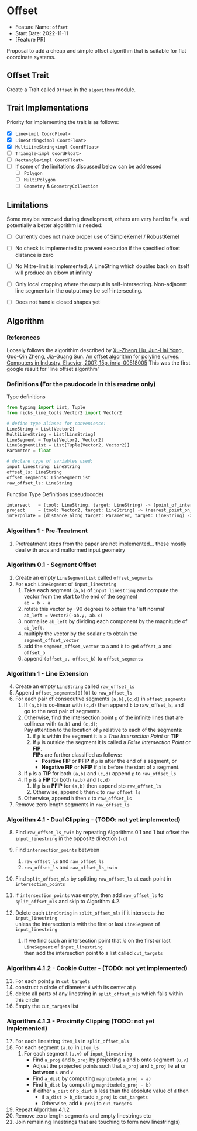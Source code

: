 # Offset

- Feature Name: `offset`
- Start Date: 2022-11-11
- [Feature PR]

Proposal to add a cheap and simple offset algorithm that is suitable for flat
coordinate systems.

## Offset Trait

Create a Trait called `Offset` in the `algorithms` module.

## Trait Implementations

Priority for implementing the trait is as follows:

- [X] `Line<impl CoordFloat>`
- [X] `LineString<impl CoordFloat>`
- [X] `MultiLineString<impl CoordFloat>`
- [ ] `Triangle<impl CoordFloat>`
- [ ] `Rectangle<impl CoordFloat>`
- [ ] If some of the limitations discussed below can be addressed
  - [ ] `Polygon`
  - [ ] `MultiPolygon`
  - [ ] `Geometry` & `GeometryCollection`
  
## Limitations

Some may be removed during development, others are very hard to fix, 
and potentially a better algorithm is needed:

- [ ] Currently does not make proper use of SimpleKernel / RobustKernel
- [ ] No check is implemented to prevent execution if the specified offset
  distance is zero
- [ ] No Mitre-limit is implemented; A LineString which doubles back on itself
  will produce an elbow at infinity
- [ ] Only local cropping where the output is self-intersecting. Non-adjacent
  line segments in the output may be self-intersecting.
- [ ] Does not handle closed shapes yet


## Algorithm

### References

Loosely follows the algorithim described by
[Xu-Zheng Liu, Jun-Hai Yong, Guo-Qin Zheng, Jia-Guang Sun. An offset algorithm for polyline curves. Computers in Industry, Elsevier, 2007, 15p. inria-00518005](https://hal.inria.fr/inria-00518005/document)
This was the first google result for 'line offset algorithm'

### Definitions (For the psudocode in this readme only)

Type definitions
```python
from typing import List, Tuple
from nicks_line_tools.Vector2 import Vector2

# define type aliases for convenience:
LineString = List[Vector2]
MultiLineString = List[LineString]
LineSegment = Tuple[Vector2, Vector2]
LineSegmentList = List[Tuple[Vector2, Vector2]]
Parameter = float

# declare type of variables used:
input_linestring: LineString
offset_ls: LineString
offset_segments: LineSegmentList
raw_offset_ls: LineString
```

Function Type Definitions (pseudocode)
```python
intersect   = (tool: LineString, target: LineString) -> (point_of_intersection: Optional[Vector2], distance_along_target: List[Parameter])
project     = (tool: Vector2, target: LineString) -> (nearest_point_on_target_to_tool: Vector2, distance_along_target: Parameter)
interpolate = (distance_along_target: Parameter, target: LineString) -> (point_on_target: Vector2)
```

### Algorithm 1 - Pre-Treatment
1. Pretreatment steps from the paper are not implemented... these mostly deal with arcs and malformed input geometry


### Algorithm 0.1 - Segment Offset

1. Create an empty `LineSegmentList` called `offset_segments`
1. For each `LineSegment` of `input_linestring`
   1. Take each segment `(a,b)` of `input_linestring` and compute the vector from the start to the end of the segment<br/>
      `ab = b - a`
   1. rotate this vector by -90 degrees to obtain the 'left normal'<br/>
      `ab_left = Vector2(-ab.y, ab.x)`
   1. normalise `ab_left` by dividing each component by the magnitude of `ab_left`.
   1. multiply the vector by the scalar `d` to obtain the `segment_offset_vector`
   1. add the `segment_offset_vector` to `a` and `b` to get `offset_a` and `offset_b`
   1. append `(offset_a, offset_b)` to `offset_segments`


### Algorithm 1 - Line Extension
4. Create an empty `LineString` called `raw_offset_ls`
1. Append `offset_segments[0][0]` to `raw_offset_ls`
1. For each pair of consecutive segments `(a,b),(c,d)` in `offset_segments`
   1. If `(a,b)` is co-linear with `(c,d)` then append `b` to raw_offset_ls, and go to the next pair of segments.
   1. Otherwise, find the intersection point `p` of the infinite lines that are collinear with `(a,b)` and `(c,d)`;<br>
      Pay attention to the location of `p` relative to each of the segments:
      1. if `p` is within the segment it is a *True Intersection Point* or **TIP**
      1. If `p` is outside the segment it is called a *False Intersection Point* or **FIP**.<br/>
         **FIP**s are further classified  as follows:
         - **Positive FIP** or **PFIP** if `p` is after the end of a segment, or
         - **Negative FIP** or **NFIP** if `p` is before the start of a segment.
   1. If `p` is a **TIP** for both `(a,b)` and `(c,d)` append `p` to `raw_offset_ls`
   1. If `p` is a **FIP** for both `(a,b)` and `(c,d)`
      1. If `p` is a **PFIP** for `(a,b)` then append `p`to `raw_offset_ls`
      1. Otherwise, append `b` then `c` to `raw_offset_ls`
   1. Otherwise, append `b` then `c` to `raw_offset_ls`
1. Remove zero length segments in `raw_offset_ls`

### Algorithm 4.1 - Dual Clipping - **(TODO: not yet implemented)**
8. Find `raw_offset_ls_twin` by repeating Algorithms 0.1 and 1 but offset the `input_linestring` in the opposite direction (`-d`)
1. Find `intersection_points` between
   1. `raw_offset_ls` and `raw_offset_ls`
   1. `raw_offset_ls` and `raw_offset_ls_twin`

1. Find `split_offset_mls` by splitting `raw_offset_ls` at each point in `intersection_points`
1. If `intersection_points` was empty, then add `raw_offset_ls` to `split_offset_mls` and skip to Algorithm 4.2.
1. Delete each `LineString` in `split_offset_mls` if it intersects the `input_linestring`<br>
   unless the intersection is with the first or last `LineSegment` of `input_linestring`
   1. If we find such an intersection point that *is* on the first or last `LineSegment` of `input_linestring`<br/>
   then add the intersection point to a list called `cut_targets`

### Algorithm 4.1.2 - Cookie Cutter - **(TODO: not yet implemented)**
13. For each point `p` in `cut_targets`
   1. construct a circle of diameter `d` with its center at `p`
   1. delete all parts of any linestring in `split_offset_mls` which falls within this circle
1. Empty the `cut_targets` list

### Algorithm 4.1.3 - Proximity Clipping **(TODO: not yet implemented)**
17. For each linestring `item_ls` in `split_offset_mls`
   1. For each segment `(a,b)` in `item_ls`
      1. For each segment `(u,v)` of `input_linestring`
         - Find `a_proj` and `b_proj` by projecting `a` and `b` onto segment `(u,v)`
         - Adjust the projected points such that `a_proj` and `b_proj` lie **at** or **between** `u` and `v`
         - Find `a_dist` by computing `magnitude(a_proj - a)`
         - Find `b_dist` by computing `magnitude(b_proj - b)`
         - if either `a_dist` or `b_dist` is less than the absolute value of `d` then
            - if `a_dist > b_dist`add `a_proj` to `cut_targets`
            - Otherwise, add `b_proj` to `cut_targets`  
1. Repeat Algorithm 4.1.2
1. Remove zero length segments and empty linestrings etc 
1. Join remaining linestrings that are touching to form new linestring(s)